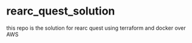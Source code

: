 # rearc_quest_solution
this repo is the solution for rearc quest using terraform and docker over AWS
